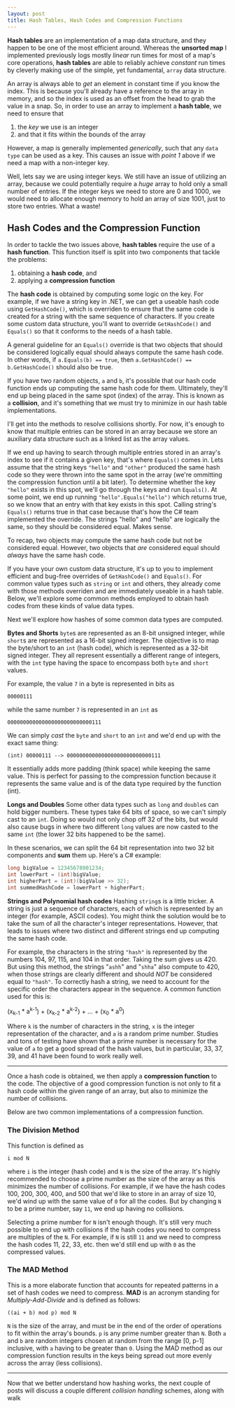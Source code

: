 ```yaml
---
layout: post
title: Hash Tables, Hash Codes and Compression Functions
---
```


**Hash tables** are an implementation of a map data structure, and they happen to be one of the most efficient around. Whereas the **unsorted map** I implemented previously logs mostly *linear* run times for most of a map's core operations, **hash tables** are able to reliably achieve *constant* run times by cleverly making use of the simple, yet fundamental, `array` data structure.

An array is always able to *get* an element in constant time if you know the index. This is because you'll already have a reference to the array in memory, and so the index is used as an offset from the head to grab the value in a snap. So, in order to use an array to implement a **hash table**, we need to ensure that

1. the *key* we use is an integer
2. and that it fits within the bounds of the array

However, a map is generally implemented *generically*, such that any `data type` can be used as a key. This causes an issue with *point 1* above if we need a map with a non-integer key. 

<!--more-->

Well, lets say we are using integer keys. We still have an issue of utilizing an array, because we could potentially require a *huge* array to hold only a small number of entries. If the integer keys we need to store are 0 and 1000, we would need to allocate enough memory to hold an array of size 1001, just to store two entries. What a waste!

## Hash Codes and the Compression Function

In order to tackle the two issues above, **hash tables** require the use of a **hash function**. This function itself is split into two components that tackle the problems:

1. obtaining a **hash code**, and
2. applying a **compression function**

The **hash code** is obtained by computing some logic on the key. For example, if we have a string key in .NET, we can get a useable hash code using `GetHashCode()`, which is overriden to ensure that the same code is created for a string with the same sequence of characters. If you create some custom data structure, you'll want to override `GetHashCode()` and `Equals()` so that it conforms to the needs of a hash table. 

A general guideline for an `Equals()` override is that two objects that should be considered logically equal should always compute the same hash code. In other words, if `a.Equals(b) == true`, then `a.GetHashCode() == b.GetHashCode()` should also be true.

If you have two random objects, `a` and `b`, it's possible that our hash code function ends up computing the same hash code for them. Ultimately, they'll end up being placed in the same spot (index) of the array. This is known as a **collision**, and it's something that we must try to minimize in our hash table implementations.

I'll get into the methods to resolve collisions shortly. For now, it's enough to know that multiple entries can be stored in an array because we store an auxiliary data structure such as a linked list as the array values.

If we end up having to search through multiple entries stored in an array's index to see if it contains a given key, that's where `Equals()` comes in. Lets assume that the string keys `"hello"` and `"other"` produced the same hash code so they were thrown into the same spot in the array (we're ommitting the compression function until a bit later). To determine whether the key `"hello"` exists in this spot, we'll go through the keys and run `Equals()`. At some point, we end up running `"hello".Equals("hello")` which returns true, so we know that an entry with that key exists in this spot. Calling string's `Equals()` returns true in that case because that's how the C# team implemented the override. The strings "hello" and "hello" are logically the same, so they should be considered equal. Makes sense.

To recap, two objects may compute the same hash code but not be considered equal. However, two objects that *are* considered equal should *always* have the same hash code.

If you have your own custom data structure, it's up to you to implement efficient and bug-free overrides of `GetHashCode()` and `Equals()`. For common value types such as `string` or `int` and others, they already come with those methods overriden and are immediately useable in a hash table. Below, we'll explore some common methods employed to obtain hash codes from these kinds of value data types.

Next we'll explore how hashes of some common data types are computed.

**Bytes and Shorts**
`byte`s are represented as an 8-bit unsigned integer, while `short`s are represented as a 16-bit signed integer. The objective is to map the byte/short to an `int` (hash code), which is represented as a 32-bit signed integer. They all represent essentially a different range of integers, with the `int` type having the space to encompass both `byte` and `short` values.

For example, the value `7` in a byte is represented in bits as 

`00000111`

while the same number `7` is represented in an `int` as 

`000000000000000000000000000111`

We can simply *cast* the `byte` and `short` to an `int` and we'd end up with the exact same thing:

`(int) 00000111 --> 000000000000000000000000000111`

It essentially adds more padding (think space) while keeping the same value. This is perfect for passing to the compression function because it represents the same value and is of the data type required by the function (int).

**Longs and Doubles**
Some other data types such as `long` and `double`s can hold bigger numbers. These types take 64 bits of space, so we can't simply cast to an `int`. Doing so would not only chop off 32 of the bits, but would also cause bugs in where two different `long` values are now casted to the same `int` (the lower 32 bits happened to be the same).

In these scenarios, we can split the 64 bit representation into two 32 bit components and **sum** them up. Here's a C# example:

```c#
long bigValue = 12345678901234;
int lowerPart = (int)bigValue;
int higherPart = (int)(bigValue >> 32);
int summedHashCode = lowerPart + higherPart;
```

**Strings and Polynomial hash codes**
Hashing `string`s is a little tricker. A string is just a sequence of characters, each of which is represented by an integer (for example, ASCII codes). You might think the solution would be to take the sum of all the character's integer representations. However, that leads to issues where two distinct and different strings end up computing the same hash code.

For example, the characters in the string `"hash"` is represented by the numbers 104, 97, 115, and 104 in that order. Taking the sum gives us 420. But using this method, the strings "`ashh`" and "`shha`" also compute to 420, when those strings are clearly different and should *NOT* be considered equal to `"hash"`. To correctly hash a string, we need to account for the specific order the characters appear in the sequence. A common function used for this is:

 (x<sub>k-1</sub> * a<sup>k-1</sup>) + (x<sub>k-2</sub> * a<sup>k-2</sup>) + ... +  (x<sub>0</sub> * a<sup>0</sup>)

 Where `k` is the number of characters in the string, `x` is the integer representation of the character, and `a` is a random prime number. Studies and tons of testing have shown that a prime number is necessary for the value of `a` to get a good spread of the hash values, but in particular, 33, 37, 39, and 41 have been found to work really well.

------------------

Once a hash code is obtained, we then apply a **compression function** to the code. The objective of a good compression function is not only to fit a hash code within the given range of an array, but also to minimize the number of collisions.

Below are two common implementations of a compression function.

### The Division Method

This function is defined as

`i mod N`

where `i` is the integer (hash code) and `N` is the size of the array. It's highly recommended to choose a prime number as the size of the array as this minimizes the number of collisions. For example, if we have the hash codes 100, 200, 300, 400, and 500 that we'd like to store in an array of size 10, we'd wind up with the same value of `0` for all the codes. But by changing `N` to be a prime number, say `11`, we end up having no collisions.

Selecting a prime number for `N` isn't enough though. It's still very much possible to end up with collisions if the hash codes you need to compress are multiples of the `N`. For example, if `N` is still `11` and we need to compress the hash codes 11, 22, 33, etc. then we'd still end up with `0` as the compressed values.

### The MAD Method

This is a more elaborate function that accounts for repeated patterns in a set of hash codes we need to compress. **MAD** is an acronym standing for *Multiply-Add-Divide* and is defined as follows:

`((ai + b) mod p) mod N`

`N` is the size of the array, and must be in the end of the order of operations to fit within the array's bounds. `p` is any prime number greater than `N`. Both `a` and `b` are random integers chosen at random from the range [0, p-1] inclusive, with `a` having to be greater than `0`. Using the MAD method as our compression function results in the keys being spread out more evenly across the array (less collisions).

---

Now that we better understand how hashing works, the next couple of posts will discuss a couple different *collision handling* schemes, along with walk